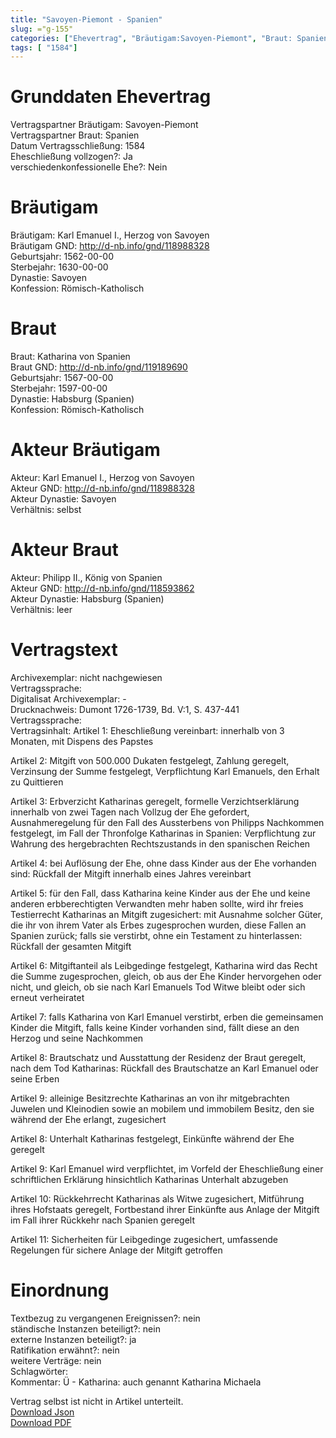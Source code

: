 ```yaml
---
title: "Savoyen-Piemont - Spanien"
slug: ="g-155"
categories: ["Ehevertrag", "Bräutigam:Savoyen-Piemont", "Braut: Spanien", "Eheschließung vollzogen?:Ja", "verschiedenkonfessionelle Ehe?:Nein", "Dynastie Bräutigam:Savoyen", "Akteur Bräutigam:Karl Emanuel I., Herzog von Savoyen", "Akteur Braut:Philipp II., König von Spanien", "Textbezug?:nein", "Ständisch?:nein", "Ratifikation?:nein", "Sonstiges?:nein", "Bräutigam:Savoyen-Piemont", "Braut: Spanien"]
tags: [ "1584"]
---
```

<!--more-->

# Grunddaten Ehevertrag

Vertragspartner Bräutigam: Savoyen-Piemont<br>
Vertragspartner Braut: Spanien<br>
Datum Vertragsschließung: 1584<br>
Eheschließung vollzogen?: Ja<br>
verschiedenkonfessionelle Ehe?: Nein<br>
# Bräutigam

Bräutigam: Karl Emanuel I., Herzog von Savoyen<br>
Bräutigam GND: http://d-nb.info/gnd/118988328<br>
Geburtsjahr: 1562-00-00<br>
Sterbejahr: 1630-00-00<br>
Dynastie: Savoyen<br>
Konfession: Römisch-Katholisch<br>
# Braut

Braut: Katharina von Spanien<br>
Braut GND: http://d-nb.info/gnd/119189690<br>
Geburtsjahr: 1567-00-00<br>
Sterbejahr: 1597-00-00<br>
Dynastie: Habsburg (Spanien)<br>
Konfession: Römisch-Katholisch<br>
# Akteur Bräutigam

Akteur: Karl Emanuel I., Herzog von Savoyen<br>
Akteur GND: http://d-nb.info/gnd/118988328<br>
Akteur Dynastie: Savoyen<br>
Verhältnis: selbst<br>
# Akteur Braut

Akteur: Philipp II., König von Spanien<br>
Akteur GND: http://d-nb.info/gnd/118593862<br>
Akteur Dynastie: Habsburg (Spanien)<br>
Verhältnis: leer<br>
# Vertragstext

Archivexemplar: nicht nachgewiesen<br>
Vertragssprache: <br>
Digitalisat Archivexemplar: -<br>
Drucknachweis: Dumont 1726-1739, Bd. V:1, S. 437-441<br>
Vertragssprache: <br>
Vertragsinhalt: Artikel 1: Eheschließung vereinbart: innerhalb von 3 Monaten, mit Dispens des Papstes 

Artikel 2: Mitgift von 500.000 Dukaten festgelegt, Zahlung geregelt, Verzinsung der Summe festgelegt, Verpflichtung Karl Emanuels, den Erhalt zu Quittieren

Artikel 3: Erbverzicht Katharinas geregelt, formelle Verzichtserklärung innerhalb von zwei Tagen nach Vollzug der Ehe gefordert, Ausnahmeregelung für den Fall des Aussterbens von Philipps Nachkommen festgelegt, im Fall der Thronfolge Katharinas in Spanien: Verpflichtung zur Wahrung des hergebrachten Rechtszustands in den spanischen Reichen

Artikel 4: bei Auflösung der Ehe, ohne dass Kinder aus der Ehe vorhanden sind: Rückfall der Mitgift innerhalb eines Jahres vereinbart

Artikel 5: für den Fall, dass Katharina keine Kinder aus der Ehe und keine anderen erbberechtigten Verwandten mehr haben sollte, wird ihr freies Testierrecht Katharinas an Mitgift zugesichert: mit Ausnahme solcher Güter, die ihr von ihrem Vater als Erbes zugesprochen wurden, diese Fallen an Spanien zurück; falls sie verstirbt, ohne ein Testament zu hinterlassen: Rückfall der gesamten Mitgift

Artikel 6: Mitgiftanteil als Leibgedinge festgelegt, Katharina wird das Recht die Summe zugesprochen, gleich, ob aus der Ehe Kinder hervorgehen oder nicht, und gleich, ob sie nach Karl Emanuels Tod Witwe bleibt oder sich erneut verheiratet

Artikel 7: falls Katharina von Karl Emanuel verstirbt, erben die gemeinsamen Kinder die Mitgift, falls keine Kinder vorhanden sind, fällt diese an den Herzog und seine Nachkommen

Artikel 8: Brautschatz und Ausstattung der Residenz der Braut geregelt, nach dem Tod Katharinas: Rückfall des Brautschatze an Karl Emanuel oder seine Erben

Artikel 9: alleinige Besitzrechte Katharinas an von ihr mitgebrachten Juwelen und Kleinodien sowie an mobilem und immobilem Besitz, den sie während der Ehe erlangt, zugesichert

Artikel 8: Unterhalt Katharinas festgelegt, Einkünfte während der Ehe geregelt

Artikel 9: Karl Emanuel wird verpflichtet, im Vorfeld der Eheschließung einer schriftlichen Erklärung hinsichtlich Katharinas Unterhalt abzugeben

Artikel 10:  Rückkehrrecht Katharinas als Witwe zugesichert, Mitführung ihres Hofstaats geregelt, Fortbestand ihrer Einkünfte aus Anlage der Mitgift im Fall ihrer Rückkehr nach Spanien geregelt

Artikel 11: Sicherheiten für Leibgedinge zugesichert, umfassende Regelungen für sichere Anlage der Mitgift getroffen 
<br>
# Einordnung

Textbezug zu vergangenen Ereignissen?: nein<br>
ständische Instanzen beteiligt?: nein<br>
externe Instanzen beteiligt?: ja<br>
Ratifikation erwähnt?: nein<br>
weitere Verträge: nein<br>
Schlagwörter: <br>
Kommentar: Ü - Katharina: auch genannt Katharina Michaela

Vertrag selbst ist nicht in Artikel unterteilt.<br>
[Download Json](/vertraege/vertrag-155.json)<br>
[Download PDF](/vertraege/v99.pdf)